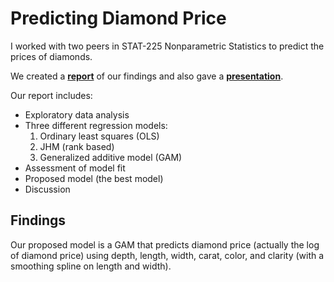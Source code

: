 # Predicting Diamond Price

I worked with two peers in STAT-225 Nonparametric Statistics to predict the prices of diamonds.  

We created a **[report](https://github.com/nfrontero20/predicting-diamond-price/blob/master/report.pdf)** of our findings and also gave a **[presentation](https://github.com/nfrontero20/predicting-diamond-price/blob/master/presentation.pdf)**.

Our report includes:

  - Exploratory data analysis
  - Three different regression models: 
      1) Ordinary least squares (OLS)
      2) JHM (rank based)
      3) Generalized additive model (GAM)
  - Assessment of model fit
  - Proposed model (the best model)
  - Discussion
  
## Findings

Our proposed model is a GAM that predicts diamond price (actually the log of diamond price) using depth, length, width, carat, color, and clarity (with a smoothing spline on length and width). 
  
